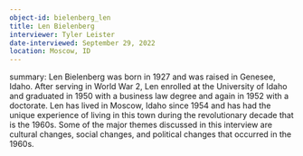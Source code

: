 ```yaml
---
object-id: bielenberg_len
title: Len Bielenberg
interviewer: Tyler Leister
date-interviewed: September 29, 2022
location: Moscow, ID
---
```

summary: Len Bielenberg was born in 1927 and was raised in Genesee, Idaho. After serving in World War 2, Len enrolled at the University of Idaho and graduated in 1950 with a business law degree and again in 1952 with a doctorate. Len has lived in Moscow, Idaho since 1954 and has had the unique experience of living in this town during the revolutionary decade that is the 1960s. Some of the major themes discussed in this interview are cultural changes, social changes, and political changes that occurred in the 1960s.
